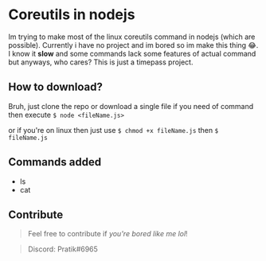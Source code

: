 # Coreutils in nodejs

Im trying to make most of the linux coreutils command in nodejs (which are possible). Currently i have no project and im bored so im make this thing 😂.
I know it **slow** and some commands lack some features of actual command but anyways, who cares? This is just a timepass project.

## How to download?
 Bruh, just clone the repo or download a single file if you need of command then execute `$ node <fileName.js>`

 or if you're on linux then just use `$ chmod +x fileName.js` then `$ fileName.js`

## Commands added
- ls
- cat

## Contribute
> Feel free to contribute if *you're bored like me lol*!

> Discord: Pratik#6965
